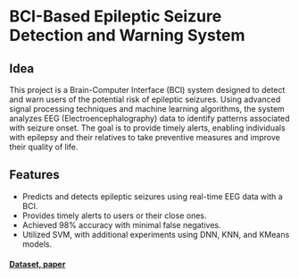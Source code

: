 # BCI-Based Epileptic Seizure Detection and Warning System

## Idea
This project is a Brain-Computer Interface (BCI) system designed to detect and warn users of the potential risk of epileptic seizures. Using advanced signal processing techniques and machine learning algorithms, the system analyzes EEG (Electroencephalography) data to identify patterns associated with seizure onset. The goal is to provide timely alerts, enabling individuals with epilepsy and their relatives to take preventive measures and improve their quality of life.

## Features
- Predicts and detects epileptic seizures using real-time EEG data with a BCI.
- Provides timely alerts to users or their close ones.
- Achieved 98% accuracy with minimal false negatives.
- Utilized SVM, with additional experiments using DNN, KNN, and KMeans models.

#### [Dataset, paper](https://www.ukbonn.de/epileptologie/arbeitsgruppen/ag-lehnertz-neurophysik/downloads/)



